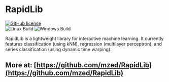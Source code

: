 # RapidLib

[![GitHub license](https://img.shields.io/badge/License-BSD%203--Clause-blue.svg)](https://github.com/mzed/RapidLib/blob/master/LICENSE)  
![Linux Build](https://github.com/mzed/RapidLib/workflows/Linux%20Build/badge.svg?branch=dev)
![Windows Build](https://github.com/mzed/RapidLib/workflows/Windows%20Build/badge.svg?branch=dev)

RapidLib is a lightweight library for interactive machine learning. It currently features classification (using kNN), regression (multilayer perceptron), and series classification (using dynamic time warping).

## More at: [https://github.com/mzed/RapidLib](https://github.com/mzed/RapidLib)

